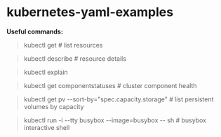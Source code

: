 # kubernetes-yaml-examples

**Useful commands:**

>kubectl get  # list resources

>kubectl describe  # resource details

>kubectl explain

>kubectl get componentstatuses  # cluster component health

>kubectl get pv --sort-by="spec.capacity.storage"  # list persistent volumes by capacity

>kubectl run -i --tty busybox --image=busybox -- sh  # busybox interactive shell
